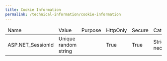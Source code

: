 ```yaml
---
title: Cookie Information
permalink: /technical-information/cookie-information
---
```


<table>
    <thead>
        <tr>
            <td>Name</td>
            <td>Value</td>
            <td>Purpose</td>
            <td>HttpOnly</td>
            <td>Secure</td>
            <td>Category</td>
            <td>Expiry</td>
        </tr>
    </thead>
    <tbody>
        <tr>
            <td>ASP.NET_SessionId</td>
            <td>Unique random string</td>
            <td>&nbsp;</td>
            <td>True</td>
            <td>True</td>
            <td>Strictly necessary</td>
            <td>Session</td>
        </tr>
    </tbody>
</table>